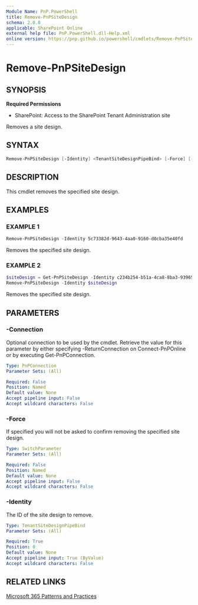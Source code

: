```yaml
---
Module Name: PnP.PowerShell
title: Remove-PnPSiteDesign
schema: 2.0.0
applicable: SharePoint Online
external help file: PnP.PowerShell.dll-Help.xml
online version: https://pnp.github.io/powershell/cmdlets/Remove-PnPSiteDesign.html
---
```

 
# Remove-PnPSiteDesign

## SYNOPSIS

**Required Permissions**

* SharePoint: Access to the SharePoint Tenant Administration site

Removes a site design.

## SYNTAX

```powershell
Remove-PnPSiteDesign [-Identity] <TenantSiteDesignPipeBind> [-Force] [-Connection <PnPConnection>] 
```

## DESCRIPTION
This cmdlet removes the specified site design.

## EXAMPLES

### EXAMPLE 1
```powershell
Remove-PnPSiteDesign -Identity 5c73382d-9643-4aa0-9160-d0cba35e40fd
```

Removes the specified site design.

### EXAMPLE 2
```powershell
$siteDesign = Get-PnPSiteDesign -Identity c234b254-b51a-4ca8-8ba3-939659a66832
Remove-PnPSiteDesign -Identity $siteDesign
```

Removes the specified site design.

## PARAMETERS

### -Connection
Optional connection to be used by the cmdlet. Retrieve the value for this parameter by either specifying -ReturnConnection on Connect-PnPOnline or by executing Get-PnPConnection.

```yaml
Type: PnPConnection
Parameter Sets: (All)

Required: False
Position: Named
Default value: None
Accept pipeline input: False
Accept wildcard characters: False
```

### -Force
If specified you will not be asked to confirm removing the specified site design.

```yaml
Type: SwitchParameter
Parameter Sets: (All)

Required: False
Position: Named
Default value: None
Accept pipeline input: False
Accept wildcard characters: False
```

### -Identity
The ID of the site design to remove.

```yaml
Type: TenantSiteDesignPipeBind
Parameter Sets: (All)

Required: True
Position: 0
Default value: None
Accept pipeline input: True (ByValue)
Accept wildcard characters: False
```


## RELATED LINKS

[Microsoft 365 Patterns and Practices](https://aka.ms/m365pnp)

